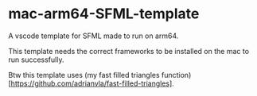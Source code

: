 # mac-arm64-SFML-template
A vscode template for SFML made to run on arm64.

This template needs the correct frameworks to be installed on the mac to run successfully.

Btw this template uses (my fast filled triangles function)[https://github.com/adrianvla/fast-filled-triangles].
